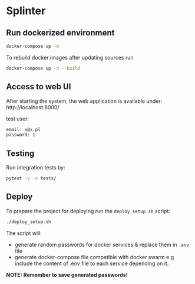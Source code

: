 # Splinter

## Run dockerized environment

```bash
docker-compose up -d
```

To rebuild docker images after updating sources run

```bash
docker-compose up -d --build
```

## Access to web UI

After starting the system, the web application is available under: http://localhost:8000/

test user:

```bash
email: x@x.pl
password: 1
```

## Testing

Run integration tests by:

```bash
pytest -v -s tests/
```

## Deploy

To prepare the project for deploying run the `deploy_setup.sh` script:

```bash
./deploy_setup.sh
```

The script will:

* generate random passwords for docker services & replace them in `.env` file
* generate docker-compose file compatible with docker swarm e.g include the
  content of .env file to each service depending on it.

**NOTE: Remember to save generated passwords!**
